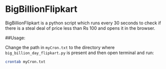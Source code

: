 BigBillionFlipkart
===================

BigBillionFlipkart is a python script which runs every 30 seconds to check if there is a steal deal of price less than Rs 100 and opens it in the browser.

##Usage:

Change the path in `myCron.txt` to the directory where `big_billion_day_flipkart.py` is present and then open terminal and run:

```bash
crontab myCron.txt
```

